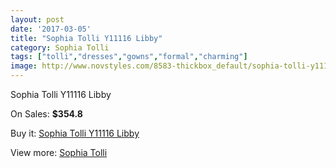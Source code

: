 ```yaml
---
layout: post
date: '2017-03-05'
title: "Sophia Tolli Y11116 Libby"
category: Sophia Tolli
tags: ["tolli","dresses","gowns","formal","charming"]
image: http://www.novstyles.com/8583-thickbox_default/sophia-tolli-y11116-libby.jpg
---
```

Sophia Tolli Y11116 Libby

On Sales: **$354.8**
<a href="https://www.novstyles.com/en/sophia-tolli/5961-sophia-tolli-y11116-libby.html"><amp-img layout="responsive" width="600" height="600" src="//www.novstyles.com/8583-thickbox_default/sophia-tolli-y11116-libby.jpg" alt="Sophia Tolli Y11116 Libby 0" /></a>
<a href="https://www.novstyles.com/en/sophia-tolli/5961-sophia-tolli-y11116-libby.html"><amp-img layout="responsive" width="600" height="600" src="//www.novstyles.com/8584-thickbox_default/sophia-tolli-y11116-libby.jpg" alt="Sophia Tolli Y11116 Libby 1" /></a>

Buy it: [Sophia Tolli Y11116 Libby](https://www.novstyles.com/en/sophia-tolli/5961-sophia-tolli-y11116-libby.html "Sophia Tolli Y11116 Libby")

View more: [Sophia Tolli](https://www.novstyles.com/en/39-sophia-tolli "Sophia Tolli")